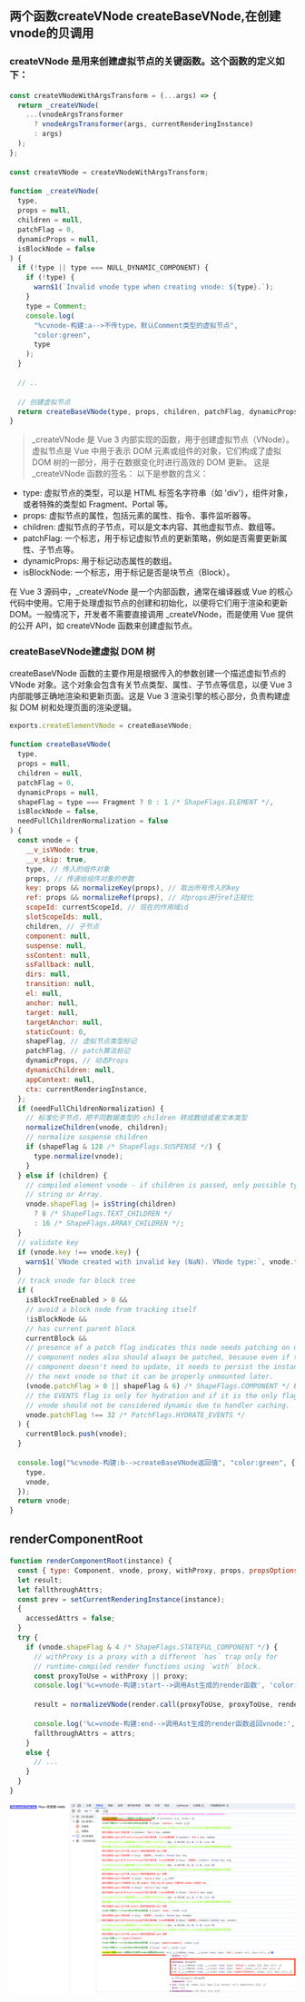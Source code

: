 ## 两个函数createVNode createBaseVNode,在创建vnode的贝调用
### createVNode 是用来创建虚拟节点的关键函数。这个函数的定义如下：

```js
const createVNodeWithArgsTransform = (...args) => {
  return _createVNode(
    ...(vnodeArgsTransformer
      ? vnodeArgsTransformer(args, currentRenderingInstance)
      : args)
  );
};

const createVNode = createVNodeWithArgsTransform;

function _createVNode(
  type,
  props = null,
  children = null,
  patchFlag = 0,
  dynamicProps = null,
  isBlockNode = false
) {
  if (!type || type === NULL_DYNAMIC_COMPONENT) {
    if (!type) {
      warn$1(`Invalid vnode type when creating vnode: ${type}.`);
    }
    type = Comment;
    console.log(
      "%cvnode-构建:a-->不传type，默认Comment类型的虚拟节点",
      "color:green",
      type
    );
  }

  // ..

  // 创建虚拟节点
  return createBaseVNode(type, props, children, patchFlag, dynamicProps, shapeFlag, isBlockNode, true);
}
```

> \_createVNode 是 Vue 3 内部实现的函数，用于创建虚拟节点（VNode）。虚拟节点是 Vue 中用于表示 DOM 元素或组件的对象，它们构成了虚拟 DOM 树的一部分，用于在数据变化时进行高效的 DOM 更新。
> 这是 \_createVNode 函数的签名：
> 以下是参数的含义：

- type: 虚拟节点的类型，可以是 HTML 标签名字符串（如 'div'），组件对象，或者特殊的类型如 Fragment、Portal 等。
- props: 虚拟节点的属性，包括元素的属性、指令、事件监听器等。
- children: 虚拟节点的子节点，可以是文本内容、其他虚拟节点、数组等。
- patchFlag: 一个标志，用于标记虚拟节点的更新策略，例如是否需要更新属性、子节点等。
- dynamicProps: 用于标记动态属性的数组。
- isBlockNode: 一个标志，用于标记是否是块节点（Block）。

在 Vue 3 源码中，\_createVNode 是一个内部函数，通常在编译器或 Vue 的核心代码中使用。它用于处理虚拟节点的创建和初始化，以便将它们用于渲染和更新 DOM。一般情况下，开发者不需要直接调用 \_createVNode，而是使用 Vue 提供的公开 API，如 createVNode 函数来创建虚拟节点。

### createBaseVNode建虚拟 DOM 树
createBaseVNode 函数的主要作用是根据传入的参数创建一个描述虚拟节点的 VNode 对象。这个对象会包含有关节点类型、属性、子节点等信息，以便 Vue 3 内部能够正确地渲染和更新页面。这是 Vue 3 渲染引擎的核心部分，负责构建虚拟 DOM 树和处理页面的渲染逻辑。
```js
exports.createElementVNode = createBaseVNode;

function createBaseVNode(
  type,
  props = null,
  children = null,
  patchFlag = 0,
  dynamicProps = null,
  shapeFlag = type === Fragment ? 0 : 1 /* ShapeFlags.ELEMENT */,
  isBlockNode = false,
  needFullChildrenNormalization = false
) {
  const vnode = {
    __v_isVNode: true,
    __v_skip: true,
    type, // 传入的组件对象
    props, // 传递给组件对象的参数
    key: props && normalizeKey(props), // 取出所有传入的key
    ref: props && normalizeRef(props), // 对props进行ref正规化
    scopeId: currentScopeId, // 现在的作用域id
    slotScopeIds: null,
    children, // 子节点
    component: null,
    suspense: null,
    ssContent: null,
    ssFallback: null,
    dirs: null,
    transition: null,
    el: null,
    anchor: null,
    target: null,
    targetAnchor: null,
    staticCount: 0,
    shapeFlag, // 虚拟节点类型标记
    patchFlag, // patch算法标记
    dynamicProps, // 动态Props
    dynamicChildren: null,
    appContext: null,
    ctx: currentRenderingInstance,
  };
  if (needFullChildrenNormalization) {
    // 标准化子节点，把不同数据类型的 children 转成数组或者文本类型
    normalizeChildren(vnode, children);
    // normalize suspense children
    if (shapeFlag & 128 /* ShapeFlags.SUSPENSE */) {
      type.normalize(vnode);
    }
  } else if (children) {
    // compiled element vnode - if children is passed, only possible types are
    // string or Array.
    vnode.shapeFlag |= isString(children)
      ? 8 /* ShapeFlags.TEXT_CHILDREN */
      : 16 /* ShapeFlags.ARRAY_CHILDREN */;
  }
  // validate key
  if (vnode.key !== vnode.key) {
    warn$1(`VNode created with invalid key (NaN). VNode type:`, vnode.type);
  }
  // track vnode for block tree
  if (
    isBlockTreeEnabled > 0 &&
    // avoid a block node from tracking itself
    !isBlockNode &&
    // has current parent block
    currentBlock &&
    // presence of a patch flag indicates this node needs patching on updates.
    // component nodes also should always be patched, because even if the
    // component doesn't need to update, it needs to persist the instance on to
    // the next vnode so that it can be properly unmounted later.
    (vnode.patchFlag > 0 || shapeFlag & 6) /* ShapeFlags.COMPONENT */ &&
    // the EVENTS flag is only for hydration and if it is the only flag, the
    // vnode should not be considered dynamic due to handler caching.
    vnode.patchFlag !== 32 /* PatchFlags.HYDRATE_EVENTS */
  ) {
    currentBlock.push(vnode);
  }

  console.log("%cvnode-构建:b-->createBaseVNode返回值", "color:green", {
    type,
    vnode,
  });
  return vnode;
}
```

## renderComponentRoot

```js
function renderComponentRoot(instance) {
  const { type: Component, vnode, proxy, withProxy, props, propsOptions: [propsOptions], slots, attrs, emit, render, renderCache, data, setupState, ctx, inheritAttrs } = instance;
  let result;
  let fallthroughAttrs;
  const prev = setCurrentRenderingInstance(instance);
  {
    accessedAttrs = false;
  }
  try {
    if (vnode.shapeFlag & 4 /* ShapeFlags.STATEFUL_COMPONENT */) {
      // withProxy is a proxy with a different `has` trap only for
      // runtime-compiled render functions using `with` block.
      const proxyToUse = withProxy || proxy;
      console.log('%c=vnode-构建:start-->调用Ast生成的render函数', 'color:green', { render, instance })

      result = normalizeVNode(render.call(proxyToUse, proxyToUse, renderCache, props, setupState, data, ctx));

      console.log('%c=vnode-构建:end-->调用Ast生成的render函数返回vnode:', 'color:green', result)
      fallthroughAttrs = attrs;
    }
    else {
      // ...
    }
  }
}
```

![runtime-vnode构建生成的json](../assets/img-vue/runtime-vnode构建生成的json.png)
